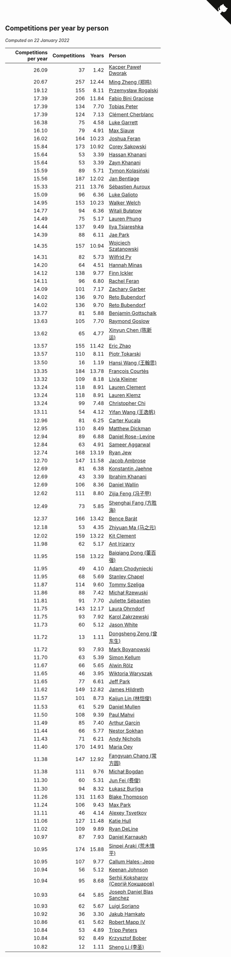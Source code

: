 ## Competitions per year by person

*Computed on 22 January 2022*

| Competitions per year | Competitions | Years | Person |
| ---: | ---: | ---: | :--- |
| 26.09 | 37 | 1.42 | [Kacper Paweł Dworak](https://www.worldcubeassociation.org/persons/2020DWOR01) |
| 20.67 | 257 | 12.44 | [Ming Zheng (郑鸣)](https://www.worldcubeassociation.org/persons/2009ZHEN11) |
| 19.12 | 155 | 8.11 | [Przemysław Rogalski](https://www.worldcubeassociation.org/persons/2013ROGA02) |
| 17.39 | 206 | 11.84 | [Fabio Bini Graciose](https://www.worldcubeassociation.org/persons/2010GRAC02) |
| 17.39 | 134 | 7.70 | [Tobias Peter](https://www.worldcubeassociation.org/persons/2014PETE03) |
| 17.39 | 124 | 7.13 | [Clément Cherblanc](https://www.worldcubeassociation.org/persons/2014CHER05) |
| 16.38 | 75 | 4.58 | [Luke Garrett](https://www.worldcubeassociation.org/persons/2017GARR05) |
| 16.10 | 79 | 4.91 | [Max Siauw](https://www.worldcubeassociation.org/persons/2017SIAU02) |
| 16.02 | 164 | 10.23 | [Joshua Feran](https://www.worldcubeassociation.org/persons/2011FERA01) |
| 15.84 | 173 | 10.92 | [Corey Sakowski](https://www.worldcubeassociation.org/persons/2011SAKO01) |
| 15.64 | 53 | 3.39 | [Hassan Khanani](https://www.worldcubeassociation.org/persons/2018KHAN26) |
| 15.64 | 53 | 3.39 | [Zayn Khanani](https://www.worldcubeassociation.org/persons/2018KHAN28) |
| 15.59 | 89 | 5.71 | [Tymon Kolasiński](https://www.worldcubeassociation.org/persons/2016KOLA02) |
| 15.56 | 187 | 12.02 | [Jan Bentlage](https://www.worldcubeassociation.org/persons/2010BENT01) |
| 15.33 | 211 | 13.76 | [Sébastien Auroux](https://www.worldcubeassociation.org/persons/2008AURO01) |
| 15.09 | 96 | 6.36 | [Luke Galioto](https://www.worldcubeassociation.org/persons/2015GALI02) |
| 14.95 | 153 | 10.23 | [Walker Welch](https://www.worldcubeassociation.org/persons/2011WELC01) |
| 14.77 | 94 | 6.36 | [Witali Bułatow](https://www.worldcubeassociation.org/persons/2015BUAT01) |
| 14.49 | 75 | 5.17 | [Lauren Phung](https://www.worldcubeassociation.org/persons/2016PHUN02) |
| 14.44 | 137 | 9.49 | [Ilya Tsiareshka](https://www.worldcubeassociation.org/persons/2012TERE01) |
| 14.39 | 88 | 6.11 | [Jae Park](https://www.worldcubeassociation.org/persons/2015PARK24) |
| 14.35 | 157 | 10.94 | [Wojciech Szatanowski](https://www.worldcubeassociation.org/persons/2011SZAT01) |
| 14.31 | 82 | 5.73 | [Wilfrid Py](https://www.worldcubeassociation.org/persons/2016PYWI01) |
| 14.20 | 64 | 4.51 | [Hannah Minas](https://www.worldcubeassociation.org/persons/2017MINA04) |
| 14.12 | 138 | 9.77 | [Finn Ickler](https://www.worldcubeassociation.org/persons/2012ICKL01) |
| 14.11 | 96 | 6.80 | [Rachel Feran](https://www.worldcubeassociation.org/persons/2015FERA01) |
| 14.09 | 101 | 7.17 | [Zachary Garber](https://www.worldcubeassociation.org/persons/2014GARB01) |
| 14.02 | 136 | 9.70 | [Reto Bubendorf](https://www.worldcubeassociation.org/persons/2012BUBE01) |
| 14.02 | 136 | 9.70 | [Reto Bubendorf](https://www.worldcubeassociation.org/persons/2012BUBE01) |
| 13.77 | 81 | 5.88 | [Benjamin Gottschalk](https://www.worldcubeassociation.org/persons/2016GOTT01) |
| 13.63 | 105 | 7.70 | [Raymond Goslow](https://www.worldcubeassociation.org/persons/2014GOSL01) |
| 13.62 | 65 | 4.77 | [Xinyun Chen (陈新运)](https://www.worldcubeassociation.org/persons/2017CHEN36) |
| 13.57 | 155 | 11.42 | [Eric Zhao](https://www.worldcubeassociation.org/persons/2010ZHAO19) |
| 13.57 | 110 | 8.11 | [Piotr Tokarski](https://www.worldcubeassociation.org/persons/2013TOKA01) |
| 13.50 | 16 | 1.19 | [Hansi Wang (王翰思)](https://www.worldcubeassociation.org/persons/2020WANG19) |
| 13.35 | 184 | 13.78 | [François Courtès](https://www.worldcubeassociation.org/persons/2008COUR01) |
| 13.32 | 109 | 8.18 | [Livia Kleiner](https://www.worldcubeassociation.org/persons/2013KLEI03) |
| 13.24 | 118 | 8.91 | [Lauren Clement](https://www.worldcubeassociation.org/persons/2013KLEM01) |
| 13.24 | 118 | 8.91 | [Lauren Klemz](https://www.worldcubeassociation.org/persons/2013KLEM01) |
| 13.24 | 99 | 7.48 | [Christopher Chi](https://www.worldcubeassociation.org/persons/2014CHIC01) |
| 13.11 | 54 | 4.12 | [Yifan Wang (王逸帆)](https://www.worldcubeassociation.org/persons/2017WANY29) |
| 12.96 | 81 | 6.25 | [Carter Kucala](https://www.worldcubeassociation.org/persons/2015KUCA01) |
| 12.95 | 110 | 8.49 | [Matthew Dickman](https://www.worldcubeassociation.org/persons/2013DICK01) |
| 12.94 | 89 | 6.88 | [Daniel Rose-Levine](https://www.worldcubeassociation.org/persons/2015ROSE01) |
| 12.84 | 63 | 4.91 | [Sameer Aggarwal](https://www.worldcubeassociation.org/persons/2017AGGA01) |
| 12.74 | 168 | 13.19 | [Ryan Jew](https://www.worldcubeassociation.org/persons/2008JEWR01) |
| 12.70 | 147 | 11.58 | [Jacob Ambrose](https://www.worldcubeassociation.org/persons/2010AMBR01) |
| 12.69 | 81 | 6.38 | [Konstantin Jaehne](https://www.worldcubeassociation.org/persons/2015JAEH01) |
| 12.69 | 43 | 3.39 | [Ibrahim Khanani](https://www.worldcubeassociation.org/persons/2018KHAN27) |
| 12.69 | 106 | 8.36 | [Daniel Wallin](https://www.worldcubeassociation.org/persons/2013WALL03) |
| 12.62 | 111 | 8.80 | [Zijia Feng (冯子甲)](https://www.worldcubeassociation.org/persons/2013FENG02) |
| 12.49 | 73 | 5.85 | [Shenghai Fang (方胜海)](https://www.worldcubeassociation.org/persons/2016FANG01) |
| 12.37 | 166 | 13.42 | [Bence Barát](https://www.worldcubeassociation.org/persons/2008BARA01) |
| 12.18 | 53 | 4.35 | [Zhiyuan Ma (马之元)](https://www.worldcubeassociation.org/persons/2017MAZH04) |
| 12.02 | 159 | 13.22 | [Kit Clement](https://www.worldcubeassociation.org/persons/2008CLEM01) |
| 11.98 | 62 | 5.17 | [Ant Irizarry](https://www.worldcubeassociation.org/persons/2016IRIZ02) |
| 11.95 | 158 | 13.22 | [Baiqiang Dong (董百强)](https://www.worldcubeassociation.org/persons/2008DONG06) |
| 11.95 | 49 | 4.10 | [Adam Chodyniecki](https://www.worldcubeassociation.org/persons/2017CHOD02) |
| 11.95 | 68 | 5.69 | [Stanley Chapel](https://www.worldcubeassociation.org/persons/2016CHAP04) |
| 11.87 | 114 | 9.60 | [Tommy Szeliga](https://www.worldcubeassociation.org/persons/2012SZEL01) |
| 11.86 | 88 | 7.42 | [Michał Rzewuski](https://www.worldcubeassociation.org/persons/2014RZEW01) |
| 11.81 | 91 | 7.70 | [Juliette Sébastien](https://www.worldcubeassociation.org/persons/2014SEBA01) |
| 11.75 | 143 | 12.17 | [Laura Ohrndorf](https://www.worldcubeassociation.org/persons/2009OHRN01) |
| 11.75 | 93 | 7.92 | [Karol Zakrzewski](https://www.worldcubeassociation.org/persons/2014ZAKR01) |
| 11.73 | 60 | 5.12 | [Jason White](https://www.worldcubeassociation.org/persons/2016WHIT16) |
| 11.72 | 13 | 1.11 | [Dongsheng Zeng (曾东生)](https://www.worldcubeassociation.org/persons/2020ZENG03) |
| 11.72 | 93 | 7.93 | [Mark Boyanowski](https://www.worldcubeassociation.org/persons/2014BOYA01) |
| 11.70 | 63 | 5.39 | [Simon Kellum](https://www.worldcubeassociation.org/persons/2016KELL12) |
| 11.67 | 66 | 5.65 | [Alwin Rölz](https://www.worldcubeassociation.org/persons/2016ROLZ01) |
| 11.65 | 46 | 3.95 | [Wiktoria Waryszak](https://www.worldcubeassociation.org/persons/2018WARY01) |
| 11.65 | 77 | 6.61 | [Jeff Park](https://www.worldcubeassociation.org/persons/2015PARK08) |
| 11.62 | 149 | 12.82 | [James Hildreth](https://www.worldcubeassociation.org/persons/2009HILD01) |
| 11.57 | 101 | 8.73 | [Kaijun Lin (林恺俊)](https://www.worldcubeassociation.org/persons/2013LINK01) |
| 11.53 | 61 | 5.29 | [Daniel Mullen](https://www.worldcubeassociation.org/persons/2016MULL04) |
| 11.50 | 108 | 9.39 | [Paul Mahvi](https://www.worldcubeassociation.org/persons/2012MAHV01) |
| 11.49 | 85 | 7.40 | [Arthur Garcin](https://www.worldcubeassociation.org/persons/2014GARC27) |
| 11.44 | 66 | 5.77 | [Nestor Sokhan](https://www.worldcubeassociation.org/persons/2016SOKH01) |
| 11.43 | 71 | 6.21 | [Andy Nicholls](https://www.worldcubeassociation.org/persons/2015NICH04) |
| 11.40 | 170 | 14.91 | [Maria Oey](https://www.worldcubeassociation.org/persons/2007OEYM01) |
| 11.38 | 147 | 12.92 | [Fangyuan Chang (常方圆)](https://www.worldcubeassociation.org/persons/2009CHAN04) |
| 11.38 | 111 | 9.76 | [Michał Bogdan](https://www.worldcubeassociation.org/persons/2012BOGD01) |
| 11.30 | 60 | 5.31 | [Jun Fei (费俊)](https://www.worldcubeassociation.org/persons/2016FEIJ02) |
| 11.30 | 94 | 8.32 | [Łukasz Burliga](https://www.worldcubeassociation.org/persons/2013BURL01) |
| 11.26 | 131 | 11.63 | [Blake Thompson](https://www.worldcubeassociation.org/persons/2010THOM03) |
| 11.24 | 106 | 9.43 | [Max Park](https://www.worldcubeassociation.org/persons/2012PARK03) |
| 11.11 | 46 | 4.14 | [Alexey Tsvetkov](https://www.worldcubeassociation.org/persons/2017TSVE02) |
| 11.06 | 127 | 11.48 | [Katie Hull](https://www.worldcubeassociation.org/persons/2010HULL01) |
| 11.02 | 109 | 9.89 | [Ryan DeLine](https://www.worldcubeassociation.org/persons/2012DELI01) |
| 10.97 | 87 | 7.93 | [Daniel Karnaukh](https://www.worldcubeassociation.org/persons/2014KARN02) |
| 10.95 | 174 | 15.88 | [Sinpei Araki (荒木慎平)](https://www.worldcubeassociation.org/persons/2006ARAK01) |
| 10.95 | 107 | 9.77 | [Callum Hales-Jepp](https://www.worldcubeassociation.org/persons/2012HALE01) |
| 10.94 | 56 | 5.12 | [Keenan Johnson](https://www.worldcubeassociation.org/persons/2016JOHN30) |
| 10.94 | 95 | 8.68 | [Serhii Koksharov (Сергій Кокшаров)](https://www.worldcubeassociation.org/persons/2013KOKS01) |
| 10.93 | 64 | 5.85 | [Joseph Daniel Blas Sanchez](https://www.worldcubeassociation.org/persons/2016SANC08) |
| 10.93 | 62 | 5.67 | [Luigi Soriano](https://www.worldcubeassociation.org/persons/2016SORI04) |
| 10.92 | 36 | 3.30 | [Jakub Hamkało](https://www.worldcubeassociation.org/persons/2018HAMK01) |
| 10.86 | 61 | 5.62 | [Robert Mapp IV](https://www.worldcubeassociation.org/persons/2016IVRO01) |
| 10.84 | 53 | 4.89 | [Tripp Peters](https://www.worldcubeassociation.org/persons/2017PETE04) |
| 10.84 | 92 | 8.49 | [Krzysztof Bober](https://www.worldcubeassociation.org/persons/2013BOBE01) |
| 10.82 | 12 | 1.11 | [Sheng Li (李圣)](https://www.worldcubeassociation.org/persons/2020LISH02) |


<a href="https://github.com/jonatanklosko/wca_statistics" class="github-corner" aria-label="View source on Github"><svg width="80" height="80" viewBox="0 0 250 250" style="fill:#151513; color:#fff; position: absolute; top: 0; border: 0; right: 0;" aria-hidden="true"><path d="M0,0 L115,115 L130,115 L142,142 L250,250 L250,0 Z"></path><path d="M128.3,109.0 C113.8,99.7 119.0,89.6 119.0,89.6 C122.0,82.7 120.5,78.6 120.5,78.6 C119.2,72.0 123.4,76.3 123.4,76.3 C127.3,80.9 125.5,87.3 125.5,87.3 C122.9,97.6 130.6,101.9 134.4,103.2" fill="currentColor" style="transform-origin: 130px 106px;" class="octo-arm"></path><path d="M115.0,115.0 C114.9,115.1 118.7,116.5 119.8,115.4 L133.7,101.6 C136.9,99.2 139.9,98.4 142.2,98.6 C133.8,88.0 127.5,74.4 143.8,58.0 C148.5,53.4 154.0,51.2 159.7,51.0 C160.3,49.4 163.2,43.6 171.4,40.1 C171.4,40.1 176.1,42.5 178.8,56.2 C183.1,58.6 187.2,61.8 190.9,65.4 C194.5,69.0 197.7,73.2 200.1,77.6 C213.8,80.2 216.3,84.9 216.3,84.9 C212.7,93.1 206.9,96.0 205.4,96.6 C205.1,102.4 203.0,107.8 198.3,112.5 C181.9,128.9 168.3,122.5 157.7,114.1 C157.9,116.9 156.7,120.9 152.7,124.9 L141.0,136.5 C139.8,137.7 141.6,141.9 141.8,141.8 Z" fill="currentColor" class="octo-body"></path></svg></a><style>.github-corner:hover .octo-arm{animation:octocat-wave 560ms ease-in-out}@keyframes octocat-wave{0%,100%{transform:rotate(0)}20%,60%{transform:rotate(-25deg)}40%,80%{transform:rotate(10deg)}}@media (max-width:500px){.github-corner:hover .octo-arm{animation:none}.github-corner .octo-arm{animation:octocat-wave 560ms ease-in-out}}</style>

